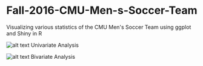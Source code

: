 # Fall-2016-CMU-Men-s-Soccer-Team

Visualizing various statistics of the CMU Men's Soccer Team using ggplot and Shiny in R

![alt text](https://github.com/junyonggo/Fall-2016-CMU-Mens-Soccer-Team/blob/master/images/univariate.JPG)
Univariate Analysis

![alt text](https://github.com/junyonggo/Fall-2016-CMU-Mens-Soccer-Team/blob/master/images/bivariate.JPG)
Bivariate Analysis
